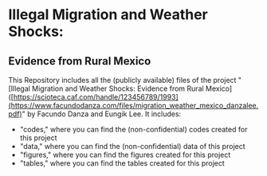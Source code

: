 #  Illegal Migration and Weather Shocks:
## Evidence from Rural Mexico

This Repository includes all the (publicly available) files of the project "[Illegal Migration and Weather Shocks: Evidence from Rural Mexico]([https://scioteca.caf.com/handle/123456789/1993](https://www.facundodanza.com/files/migration_weather_mexico_danzalee.pdf)" by Facundo Danza and Eungik Lee. It includes:

- "codes," where you can find the (non-confidential) codes created for this project
- "data," where you can find the (non-confidential) data of this project
- "figures," where you can find the figures created for this project
- "tables,"  where you can find the tables created for this project

